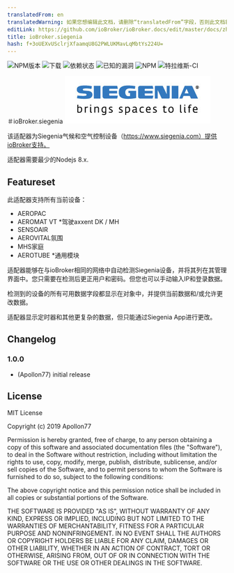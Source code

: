 ```yaml
---
translatedFrom: en
translatedWarning: 如果您想编辑此文档，请删除“translatedFrom”字段，否则此文档将再次自动翻译
editLink: https://github.com/ioBroker/ioBroker.docs/edit/master/docs/zh-cn/adapterref/iobroker.siegenia/README.md
title: ioBroker.siegenia
hash: f+3oUEXvUSclrjXfaamqU8G2PWLUKMavLqMbtYs224U=
---
```

![NPM版本](http://img.shields.io/npm/v/iobroker.siegenia.svg)
![下载](https://img.shields.io/npm/dm/iobroker.siegenia.svg)
![依赖状态](https://img.shields.io/david/Apollon77/iobroker.siegenia.svg)
![已知的漏洞](https://snyk.io/test/github/Apollon77/ioBroker.siegenia/badge.svg)
![NPM](https://nodei.co/npm/iobroker.siegenia.png?downloads=true)
![特拉维斯-CI](http://img.shields.io/travis/Apollon77/ioBroker.siegenia/master.svg)

＃ioBroker.siegenia
<img src="./admin/siegenia_logo.jpg"/>

该适配器为Siegenia气候和空气控制设备（https://www.siegenia.com）提供ioBroker支持。

适配器需要最少的Nodejs 8.x.

## Featureset
此适配器支持所有当前设备：

* AEROPAC
* AEROMAT VT
*驾驶axxent DK / MH
* SENSOAIR
* AEROVITAL氛围
* MHS家庭
* AEROTUBE
*通用模块

适配器能够在与ioBroker相同的网络中自动检测Siegenia设备，并将其列在其管理界面中。您只需要在检测后更正用户和密码。但您也可以手动输入IP和登录数据。

检测到的设备的所有可用数据字段都显示在对象中，并提供当前数据和/或允许更改数据。

适配器显示定时器和其他更复杂的数据，但只能通过Siegenia App进行更改。

## Changelog

### 1.0.0
* (Apollon77) initial release

## License
MIT License

Copyright (c) 2019 Apollon77

Permission is hereby granted, free of charge, to any person obtaining a copy
of this software and associated documentation files (the "Software"), to deal
in the Software without restriction, including without limitation the rights
to use, copy, modify, merge, publish, distribute, sublicense, and/or sell
copies of the Software, and to permit persons to whom the Software is
furnished to do so, subject to the following conditions:

The above copyright notice and this permission notice shall be included in all
copies or substantial portions of the Software.

THE SOFTWARE IS PROVIDED "AS IS", WITHOUT WARRANTY OF ANY KIND, EXPRESS OR
IMPLIED, INCLUDING BUT NOT LIMITED TO THE WARRANTIES OF MERCHANTABILITY,
FITNESS FOR A PARTICULAR PURPOSE AND NONINFRINGEMENT. IN NO EVENT SHALL THE
AUTHORS OR COPYRIGHT HOLDERS BE LIABLE FOR ANY CLAIM, DAMAGES OR OTHER
LIABILITY, WHETHER IN AN ACTION OF CONTRACT, TORT OR OTHERWISE, ARISING FROM,
OUT OF OR IN CONNECTION WITH THE SOFTWARE OR THE USE OR OTHER DEALINGS IN THE
SOFTWARE.